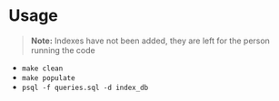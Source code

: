 
# Usage

> **Note:** Indexes have not been added, they are left for the person running the code

- `make clean`
- `make populate`
- `psql -f queries.sql -d index_db`

